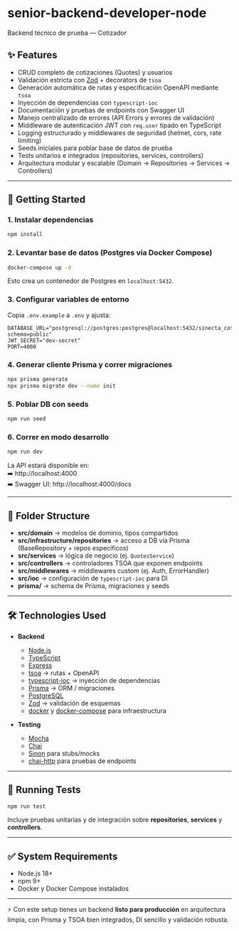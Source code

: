 # senior-backend-developer-node

Backend técnico de prueba — Cotizador

## ✨ Features

- CRUD completo de cotizaciones (Quotes) y usuarios
- Validación estricta con [Zod](https://zod.dev/) + decorators de `tsoa`
- Generación automática de rutas y especificación OpenAPI mediante `tsoa`
- Inyección de dependencias con `typescript-ioc`
- Documentación y pruebas de endpoints con Swagger UI
- Manejo centralizado de errores (API Errors y errores de validación)
- Middleware de autenticación JWT con `req.user` tipado en TypeScript
- Logging estructurado y middlewares de seguridad (helmet, cors, rate limiting)
- Seeds iniciales para poblar base de datos de prueba
- Tests unitarios e integrados (repositories, services, controllers)
- Arquitectura modular y escalable (Domain → Repositories → Services → Controllers)

---

## 🚀 Getting Started

### 1. Instalar dependencias
```bash
npm install
```

### 2. Levantar base de datos (Postgres vía Docker Compose)
```bash
docker-compose up -d
```

Esto crea un contenedor de Postgres en `localhost:5432`.

### 3. Configurar variables de entorno
Copia `.env.example` a `.env` y ajusta:

```env
DATABASE_URL="postgresql://postgres:postgres@localhost:5432/sinecta_cotizador?schema=public"
JWT_SECRET="dev-secret"
PORT=4000
```

### 4. Generar cliente Prisma y correr migraciones
```bash
npx prisma generate
npx prisma migrate dev --name init
```

### 5. Poblar DB con seeds
```bash
npm run seed
```

### 6. Correr en modo desarrollo
```bash
npm run dev
```

La API estará disponible en:  
➡️ http://localhost:4000  
➡️ Swagger UI: http://localhost:4000/docs

---

## 📂 Folder Structure

- **src/domain** → modelos de dominio, tipos compartidos  
- **src/infrastructure/repositories** → acceso a DB vía Prisma (BaseRepository + repos específicos)  
- **src/services** → lógica de negocio (ej. `QuotesService`)  
- **src/controllers** → controladores TSOA que exponen endpoints  
- **src/middlewares** → middlewares custom (ej. Auth, ErrorHandler)  
- **src/ioc** → configuración de `typescript-ioc` para DI  
- **prisma/** → schema de Prisma, migraciones y seeds  

---

## 🛠️ Technologies Used

- **Backend**
  - [Node.js](https://nodejs.org/)
  - [TypeScript](http://www.typescriptlang.org/)
  - [Express](https://expressjs.com/)
  - [tsoa](https://github.com/lukeautry/tsoa) → rutas + OpenAPI
  - [typescript-ioc](https://github.com/thiagobustamante/typescript-ioc) → inyección de dependencias
  - [Prisma](https://www.prisma.io/) → ORM / migraciones
  - [PostgreSQL](https://www.postgresql.org/)
  - [Zod](https://zod.dev/) → validación de esquemas
  - [docker](https://www.docker.com/) y [docker-compose](https://docs.docker.com/compose) para infraestructura

- **Testing**
  - [Mocha](https://mochajs.org/)
  - [Chai](https://www.chaijs.com/)
  - [Sinon](https://sinonjs.org/) para stubs/mocks
  - [chai-http](https://www.chaijs.com/plugins/chai-http/) para pruebas de endpoints

---

## 🧪 Running Tests

```bash
npm run test
```

Incluye pruebas unitarias y de integración sobre **repositories**, **services** y **controllers**.

---

## ✅ System Requirements

- Node.js 18+  
- npm 9+  
- Docker y Docker Compose instalados  

---

⚡ Con este setup tienes un backend **listo para producción** en arquitectura limpia, con Prisma y TSOA bien integrados, DI sencillo y validación robusta.
